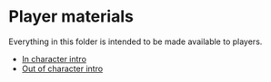 # Player materials

Everything in this folder is intended to be made available to players.

* [In character intro]
* [Out of character intro]

[In character intro]: InCharacterIntro.md
[Out of character intro]: OocIntro/Index.md

